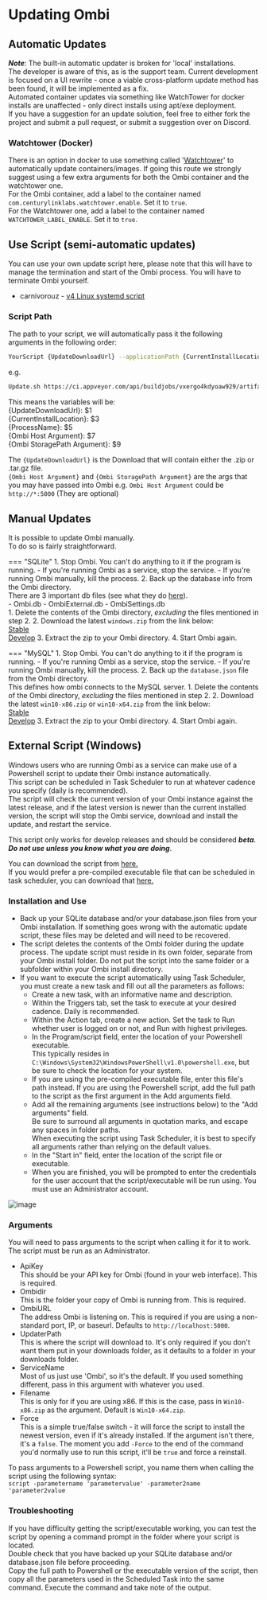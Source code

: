 # Updating Ombi

## Automatic Updates

__*Note*__: The built-in automatic updater is broken for 'local' installations.  
The developer is aware of this, as is the support team. Current development is focused on a UI rewrite - once a viable cross-platform update method has been found, it will be implemented as a fix.  
Automated container updates via something like WatchTower for docker installs are unaffected - only direct installs using apt/exe deployment.  
If you have a suggestion for an update solution, feel free to either fork the project and submit a pull request, or submit a suggestion over on Discord.

### Watchtower (Docker)

There is an option in docker to use something called '[Watchtower](https://hub.docker.com/r/containrrr/watchtower)' to automatically update containers/images. If going this route we strongly suggest using a few extra arguments for both the Ombi container and the watchtower one.  
For the Ombi container, add a label to the container named `com.centurylinklabs.watchtower.enable`. Set it to `true`.  
For the Watchtower one, add a label to the container named `WATCHTOWER_LABEL_ENABLE`. Set it to `true`.

## Use Script (semi-automatic updates)

You can use your own update script here, please note that this will have to manage the termination and start of the Ombi process. You will have to terminate Ombi yourself.  

- carnivorouz - [v4 Linux systemd script](https://github.com/carnivorouz/updateOmbi)

### Script Path

The path to your script, we will automatically pass it the following arguments in the following order:

```bash
YourScript {UpdateDownloadUrl} --applicationPath {CurrentInstallLocation} --processname {ProcessName} --host {Ombi Host Argument} --storage {Ombi StoragePath Argument}
```

e.g.

```bash
Update.sh https://ci.appveyor.com/api/buildjobs/vxergo4kdyoaw929/artifacts/linux.tar.gz --applicationPath /opt/ombi --processname ombi --host http://*:5000 
```

This means the variables will be:  
{UpdateDownloadUrl}: $1  
{CurrentInstallLocation}: $3  
{ProcessName}: $5  
{Ombi Host Argument}: $7  
{Ombi StoragePath Argument}: $9  

The `{UpdateDownloadUrl}` is the Download that will contain either the .zip or .tar.gz file.  
`{Ombi Host Argument}` and `{Ombi StoragePath Argument}` are the args that you may have passed into Ombi e.g. `Ombi Host Argument` could be `http://*:5000` (They are optional)

## Manual Updates

It is possible to update Ombi manually.  
To do so is fairly straightforward.  

=== "SQLite"
    1. Stop Ombi. You can't do anything to it if the program is running.
        - If you're running Ombi as a service, stop the service.
        - If you're running Ombi manually, kill the process.
    2. Back up the database info from the Ombi directory.  
    There are 3 important db files (see what they do [here](../../info/faq/#database-uses)).  
        - Ombi.db
        - OmbiExternal.db
        - OmbiSettings.db  
    1. Delete the contents of the Ombi directory, _excluding_ the files mentioned in step 2.
    2. Download the latest `windows.zip`  from the link below:  
        [Stable](https://github.com/Ombi-app/Ombi/releases/latest)  
        [Develop](https://github.com/Ombi-app/Ombi/releases)
    3. Extract the zip to your Ombi directory.
    4. Start Ombi again.

=== "MySQL"
    1. Stop Ombi. You can't do anything to it if the program is running.
        - If you're running Ombi as a service, stop the service.
        - If you're running Ombi manually, kill the process.
    2. Back up the `database.json` file from the Ombi directory.  
    This defines how ombi connects to the MySQL server.
    1. Delete the contents of the Ombi directory, _excluding_ the files mentioned in step 2.
    2. Download the latest `win10-x86.zip` or `win10-x64.zip` from the link below:  
        [Stable](https://github.com/Ombi-app/Ombi/releases/latest)  
        [Develop](https://github.com/Ombi-app/Ombi/releases)
    3. Extract the zip to your Ombi directory.
    4. Start Ombi again.

## External Script (Windows)

Windows users who are running Ombi as a service can make use of a Powershell script to update their Ombi instance automatically.  
This script can be scheduled in Task Scheduler to run at whatever cadence you specify (daily is recommended).  
The script will check the current version of your Ombi instance against the latest release, and if the latest version is newer than the current installed version, the script will stop the Ombi service, download and install the update, and restart the service.  

This script only works for develop releases and should be considered __*beta*__.  
__*Do not use unless you know what you are doing*__.

You can download the script from [here.](../assets/scripts/Get-OmbiUpdate.ps1)  
If you would prefer a pre-compiled executable file that can be scheduled in task scheduler, you can download that [here.](../assets/scripts/Get-OmbiUpdate.exe)  

### Installation and Use

- Back up your SQLite database and/or your database.json files from your Ombi installation. If something goes wrong with the automatic update script, these files may be deleted and will need to be recovered.
- The script deletes the contents of the Ombi folder during the update process. The update script must reside in its own folder, separate from your Ombi install folder. Do not put the script into the same folder or a subfolder within your Ombi install directory.  
- If you want to execute the script automatically using Task Scheduler, you must create a new task and fill out all the parameters as follows:  
    - Create a new task, with an informative name and description.  
    - Within the Triggers tab, set the task to execute at your desired cadence. Daily is recommended.  
    - Within the Action tab, create a new action. Set the task to Run whether user is logged on or not, and Run with highest privileges.  
    - In the Program/script field, enter the location of your Powershell executable.  
    This typically resides in `C:\Windows\System32\WindowsPowerShell\v1.0\powershell.exe`, but be sure to check the location for your system.  
    - If you are using the pre-compiled executable file, enter this file's path instead. If you are using the Powershell script, add the full path to the script as the first argument in the Add arguments field.  
    - Add all the remaining arguments (see instructions below) to the "Add arguments" field.  
    Be sure to surround all arguments in quotation marks, and escape any spaces in folder paths.  
    When executing the script using Task Scheduler, it is best to specify all arguments rather than relying on the default values.  
    - In the "Start in" field, enter the location of the script file or executable.  
    - When you are finished, you will be prompted to enter the credentials for the user account that the script/executable will be run using. You must use an Administrator account.  

![image](https://github.com/Ombi-app/Ombi.Docs/assets/2737227/31654903-913e-4b2c-8e58-4f00da4bce86)

### Arguments

You will need to pass arguments to the script when calling it for it to work. The script must be run as an Administrator.  

- ApiKey  
This should be your API key for Ombi (found in your web interface). This is required.
- Ombidir  
This is the folder your copy of Ombi is running from. This is required.
- OmbiURL  
The address Ombi is listening on. This is required if you are using a non-standard port, IP, or baseurl. Defaults to `http://localhost:5000`.
- UpdaterPath  
This is where the script will download to. It's only required if you don't want them put in your downloads folder, as it defaults to a folder in your downloads folder.
- ServiceName  
Most of us just use 'Ombi', so it's the default. If you used something different, pass in this argument with whatever you used.
- Filename  
This is only for if you are using x86. If this is the case, pass in `Win10-x86.zip` as the argument. Default is `Win10-x64.zip`.  
- Force  
This is a simple true/false switch - it will force the script to install the newest version, even if it's already installed. If the argument isn't there, it's a `false`. The moment you add `-Force` to the end of the command you'd normally use to run this script, it'll be `true` and force a reinstall.

To pass arguments to a Powershell script, you name them when calling the script using the following syntax:  
`script -parametername 'parametervalue' -parameter2name 'parameter2value`  

### Troubleshooting

If you have difficulty getting the script/executable working, you can test the script by opening a command prompt in the folder where your script is located.  
Double check that you have backed up your SQLite database and/or database.json file before proceeding.  
Copy the full path to Powershell or the executable version of the script, then copy all the parameters used in the Scheduled Task into the same command. Execute the command and take note of the output.
